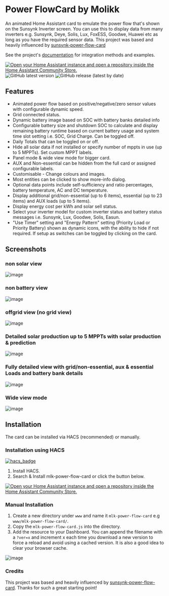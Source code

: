 # Power FlowCard by Molikk

An animated Home Assistant card to emulate the power flow that's shown on the Sunsynk Inverter screen. 
You can use this to display data from many inverters e.g. Sunsynk, Deye, Solis, Lux, FoxESS, Goodwe, Huawei etc as long as you have the required sensor data. 
This project was based and heavily influenced by [sunsynk-power-flow-card](https://github.com/slipx06/sunsynk-power-flow-card)

See the project's [documentation](https://molikk.github.io/mlk-power-flow-card/index.html) for integration methods and examples.

[![Open your Home Assistant instance and open a repository inside the Home Assistant Community Store.](https://my.home-assistant.io/badges/hacs_repository.svg)](https://my.home-assistant.io/redirect/hacs_repository/?owner=molikk&repository=mlk-power-flow-card&category=plugin)
![GitHub latest version](https://img.shields.io/github/v/release/molikk/mlk-power-flow-card?include_prereleases&style=for-the-badge&label=Latest%20version)
![GitHub release (latest by date)](https://img.shields.io/github/v/release/molikk/mlk-power-flow-card?style=for-the-badge) 
<!-- [![Community Forum](https://img.shields.io/badge/community-forum-brightgreen.svg?style=for-the-badge)](https://community.home-assistant.io/t/sunsynk-deye-inverter-power-flow-card/562933/1) -->
<!-- <a href="https://www.buymeacoffee.com/slipx" target="_blank"><img src="https://cdn.buymeacoffee.com/buttons/default-orange.png" alt="Buy Me A Coffee" height="28" width="120"></a> -->

## Features

* Animated power flow based on positive/negative/zero sensor values with configurable dynamic speed.
* Grid connected status.
* Dynamic battery image based on SOC with battery banks detailed info
* Configurable battery size and shutdown SOC to calculate and display remaining battery runtime based on current battery usage and system time slot setting i.e. SOC, Grid Charge. Can be toggled off.
* Daily Totals that can be toggled on or off.
* Hide all solar data if not installed or specify number of mppts in use (up to 5 MPPTs). Set custom MPPT labels.
* Panel mode & wide view mode for bigger card.
* AUX and Non-essential can be hidden from the full card or assigned configurable labels.
* Customisable - Change colours and images.
* Most entities can be clicked to show more-info dialog.
* Optional data points include self-sufficiency and ratio percentages, battery temperature, AC and DC temperature.
* Display additional grid/non-essential (up to 6 items), essential (up to 23 items) and AUX loads (up to 5 items).
* Display energy cost per kWh and solar sell status.
* Select your inverter model for custom inverter status and battery status messages i.e. Sunsynk, Lux, Goodwe, Solis, Easun.
* "Use Timer" setting and "Energy Pattern" setting (Priority Load or Priority Battery) shown as dynamic icons, with the ability to hide if not required. If setup as switches can be toggled by clicking on the card.

## Screenshots
### non solar view
![image](https://github.com/molikk/mlk-power-flow-card/assets/12862966/25d458f7-9137-442e-a2c0-85e179ee07d0)
### non battery view
![image](https://github.com/molikk/mlk-power-flow-card/assets/12862966/3cfcff4b-a609-41b6-9da1-eea63ff44c2d)
### offgrid view (no grid view)
![image](https://github.com/molikk/mlk-power-flow-card/assets/12862966/a269a066-f8e1-41a7-af1f-1411d89cd438)
### Detailed solar production up to 5 MPPTs with solar production & prediction
![image](https://github.com/molikk/mlk-power-flow-card/assets/12862966/256c43de-4062-48f9-b0b4-f9cb0153d71f)
### Fully detailed view with grid/non-essential, aux & essential Loads and battery bank details
![image](https://github.com/user-attachments/assets/20c7f756-c307-4793-8a36-41f96b65efa7)
### Wide view mode
![image](https://github.com/user-attachments/assets/f44e14ac-84ec-4e0a-84d0-ef352f994064)

## Installation

The card can be installed via HACS (recommended) or manually.

### Installation using HACS
[![hacs_badge](https://img.shields.io/badge/HACS-Default-blue.svg)](https://github.com/custom-components/hacs)


1. Install HACS.
2. Search & Install mlk-power-flow-card or click the button below.

[![Open your Home Assistant instance and open a repository inside the Home Assistant Community Store.](https://my.home-assistant.io/badges/hacs_repository.svg)](https://my.home-assistant.io/redirect/hacs_repository/?owner=molikk&repository=mlk-power-flow-card&category=plugin)

### Manual Installation

1. Create a new directory under `www` and name it `mlk-power-flow-card` e.g `www/mlk-power-flow-card/`.
2. Copy the `mlk-power-flow-card.js` into the directory.
3. Add the resource to your Dashboard. You can append the filename with a `?ver=x` and increment x each time you download a new version to force a reload and avoid using a cached version. It is also a good idea to clear your browser cache.

![image](https://github.com/molikk/mlk-power-flow-card/assets/12862966/e5d0618e-b4f8-4534-8e68-130cd220b618)

### Credits
This project was based and heavily influenced by [sunsynk-power-flow-card](https://github.com/slipx06/sunsynk-power-flow-card). Thanks for such a great starting point!


